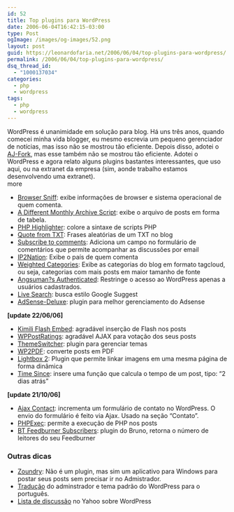 ```yaml
---
id: 52
title: Top plugins para WordPress
date: 2006-06-04T16:42:15-03:00
type: Post
ogImage: /images/og-images/52.png
layout: post
guid: https://leonardofaria.net/2006/06/04/top-plugins-para-wordpress/
permalink: /2006/06/04/top-plugins-para-wordpress/
dsq_thread_id:
  - "1000137034"
categories:
  - php
  - wordpress
tags:
  - php
  - wordpress
---
```

WordPress é unanimidade em solução para blog. Há uns três anos, quando comecei minha vida blogger, eu mesmo escrevia um pequeno gerenciador de notícias, mas isso não se mostrou tão eficiente. Depois disso, adotei o [AJ-Fork](http://ajfork.berlios.de/), mas esse também não se mostrou tão eficiente. Adotei o WordPress e agora relato alguns plugins bastantes interessantes, que uso aqui, ou na extranet da empresa (sim, aonde trabalho estamos desenvolvendo uma extranet).  
<span className="hidden">more</span>


- [Browser Sniff](http://priyadi.net/archives/2005/03/29/wordpress-browser-detection-plugin/): exibe informações de browser e sistema operacional de quem comenta.  
- [A Different Monthly Archive Script](http://www.oneofthosedays.org.uk/projects/plugin-archives): exibe o arquivo de posts em forma de tabela.  
- [PHP Highlighter](http://daryl.learnhouston.com/): colore a sintaxe de scripts PHP  
- [Quote from TXT](http://www.theoompa.com/wordpress/quote-from-txt/): Frases aleatórias de um TXT no blog  
- [Subscribe to comments](http://txfx.net/search/subscribe%20to%20comments%202): Adiciona um campo no formulário de comentários que permite acompanhar as discussões por email  
- [IP2Nation](http://frenchfragfactory.net/ozh/archives/2004/08/27/ip-to-nation-plugin/): Exibe o país de quem comenta  
- [Weighted Categories](http://hitormiss.org/archives/2004/12/20/weighted-categories-list-in-wordpress/): Exibe as categorias do blog em formato tagcloud, ou seja, categorias com mais posts em maior tamanho de fonte  
- [Angsuman?s Authenticated](http://blog.taragana.com/index.php/archive/angsumans-authenticated-wordpress-plugin-password-protection-for-your-wordpress-blog/): Restringe o acesso ao WordPress apenas a usuários cadastrados.  
- [Live Search](http://addictedtonew.com/archives/145/wordpress-live-search-plugin/): busca estilo Google Suggest  
- [AdSense-Deluxe](http://www.acmetech.com/blog/2005/07/26/adsense-deluxe-wordpress-plugin/): plugin para melhor gerenciamento do Adsense

**[update 22/06/06]**  

- [Kimili Flash Embed](http://www.kimili.com/plugins/kml_flashembed/wp): agradável inserção de Flash nos posts  
- [WPPostRatings](http://dev.wp-plugins.org/wiki/wp-postratings): agradável AJAX para votação dos seus posts  
- [ThemeSwitcher](http://boren.nu/archives/2004/10/13/theme-switcher-plugin/): plugin para gerenciar temas  
- [WP2PDF](http://wordpress.org/support/topic/3621): converte posts em PDF  
- [Lightbox 2](http://www.m3nt0r.de/blog/lightbox-wordpress-plugin/): Plugin que permite linkar imagens em uma mesma página de forma dinâmica  
- [Time Since](http://binarybonsai.com/wordpress/time-since/): insere uma função que calcula o tempo de um post, tipo: &#8220;2 dias atrás&#8221;

**[update 21/10/06]**  
- [Ajax Contact](http://www.stimuli.ca/ajaxcontact): incrementa um formulário de contato no WordPress. O envio do formulário é feito via Ajax. Usado na seção &#8220;Contato&#8221;.  
- [PHPExec](http://priyadi.net/archives/2005/03/02/wordpress-php-exec-plugin/): permite a execução de PHP nos posts  
- [BT Feedburner Subscribers](http://brunotorres.net/bt-feedburner-subscribers): plugin do Bruno, retorna o número de leitores do seu Feedburner

### Outras dicas

- [Zoundry](http://www.zoundry.com/): Não é um plugin, mas sim um aplicativo para Windows para postar seus posts sem precisar ir no Admistrador.  
- [Tradução](http://taijiquan.pro.br/baixar/) do adminstrador e tema padrão do WordPress para o português.  
- [Lista de discussão](http://groups.yahoo.com/group/wpbrasil/) no Yahoo sobre WordPress
